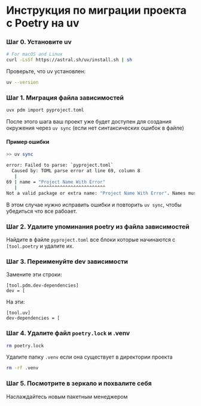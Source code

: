 # Инструкция по миграции проекта с Poetry на uv

### Шаг 0. Установите uv 

```bash
# For macOS and Linux
curl -LsSf https://astral.sh/uv/install.sh | sh
```

Проверьте, что uv установлен:

```bash
uv --version
```

### Шаг 1. Миграция файла зависимостей

```bash
uvx pdm import pyproject.toml
```

После этого шага ваш проект уже будет доступен для создания окружения через `uv sync` (если нет синтаксических ошибок в файле)

#### Пример ошибки
```bash
>> uv sync

error: Failed to parse: `pyproject.toml`
  Caused by: TOML parse error at line 69, column 8
   |
69 | name = "Project Name With Error"
   |        ^^^^^^^^^^^^^^^^^^^^^^^^^
Not a valid package or extra name: "Project Name With Error". Names must start and end with a letter or digit and may only contain -, _, ., and alphanumeric characters.
```
В этом случае нужно исправить ошибки и повторить `uv sync`, чтобы убедиться что все рабоает.


### Шаг 2. Удалите упоминания poetry из файла зависимостей

Найдите в файле `pyproject.toml` все блоки которые начинаются с `[tool.poetry` и удалите их.


### Шаг 3. Переименуйте dev зависимости

Замените эти строки:
```
[tool.pdm.dev-dependencies]
dev = [
```
На эти:
```
[tool.uv]
dev-dependencies = [
```

### Шаг 4. Удалите файл `poetry.lock` и .venv

```bash
rm poetry.lock
```

Удалите папку `.venv` если она существует в директории проекта

```bash
rm -rf .venv
```

### Шаг 5. Посмотрите в зеркало и похвалите себя

Наслаждайтесь новым пакетным менеджером
